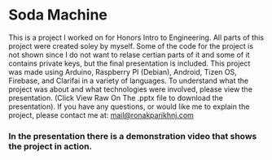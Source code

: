 # Soda Machine
This is a project I worked on for Honors Intro to Engineering. 
All parts of this project were created soley by myself. Some of the 
code for the project is not shown since I do not want to relase certian parts of it and some of it contains private keys, but the final presentation
is included. 
This project was made using Arduino, Raspberry PI (Debian), Android, Tizen OS, Firebase, and Clarifai in a variety of languages. 
To understand what the project was about and what
technologies were involved, please view the presentation. (Click View Raw On The .pptx file to download the presentation).
If you have any questions, or would like me to explain the project, please contact me at:
mail@ronakparikhnj.com

### **In the presentation there is a demonstration video that shows the project in action.**
